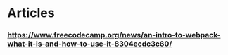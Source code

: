 # Articles

### https://www.freecodecamp.org/news/an-intro-to-webpack-what-it-is-and-how-to-use-it-8304ecdc3c60/